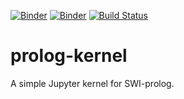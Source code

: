 [![Binder](https://mybinder.org/badge_logo.svg)](https://mybinder.org/v2/gh/lclem/prolog-kernel/master)
[![Binder](https://mybinder.org/badge_logo.svg)](https://mybinder.org/v2/gh/lclem/prolog-kernel/master?urlpath=lab)
[![Build Status](https://travis-ci.org/lclem/prolog-kernel.svg)](https://travis-ci.org/lclem/prolog-kernel)

# prolog-kernel
A simple Jupyter kernel for SWI-prolog.
